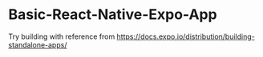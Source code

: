 # Basic-React-Native-Expo-App

Try building with reference from https://docs.expo.io/distribution/building-standalone-apps/
